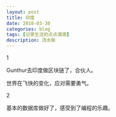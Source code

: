 ```yaml
---
layout: post
title: 印度
date: 2018-03-30
categories: blog
tags: [记录生活的点点滴滴]
description: 流水账
---
```


1

Gunthur去印度做区块链了，合伙人。

世界在飞快的变化，应对需要勇气。

2

基本的数据库做好了，感受到了编程的乐趣。








